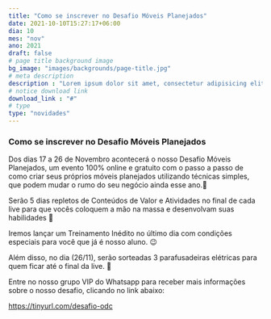 ```yaml
---
title: "Como se inscrever no Desafio Móveis Planejados"
date: 2021-10-10T15:27:17+06:00
dia: 10
mes: "nov"
ano: 2021
draft: false
# page title background image
bg_image: "images/backgrounds/page-title.jpg"
# meta description
description : "Lorem ipsum dolor sit amet, consectetur adipisicing elit, sed do eiusmod tempor incididunt ut labore. dolore magna aliqua. Ut enim ad minim veniam, quis nostrud."
# notice download link
download_link : "#"
# type
type: "novidades"
---
```



### Como se inscrever no Desafio Móveis Planejados

Dos dias 17 a 26 de Novembro acontecerá o nosso Desafio Móveis Planejados, um evento 100% online e gratuito com o passo a passo de como criar seus próprios móveis planejados utilizando técnicas simples, que podem mudar o rumo do seu negócio ainda esse ano.🚀

Serão 5 dias repletos de Conteúdos de Valor e Atividades no final de cada live para que vocês coloquem a mão na massa e desenvolvam suas habilidades 💪

Iremos lançar um Treinamento Inédito no último dia com condições especiais para você que já é nosso aluno. 😉

Além disso, no dia (26/11), serão sorteadas 3 parafusadeiras elétricas para quem ficar até o final da live. 🎁

Entre no nosso grupo VIP do Whatsapp para receber mais informações sobre o nosso desafio, clicando no link abaixo:

<https://tinyurl.com/desafio-odc>
